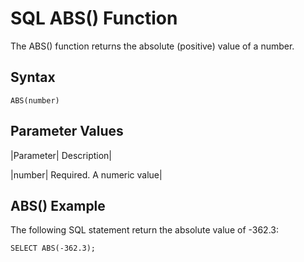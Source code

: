 # SQL ABS() Function

The ABS() function returns the absolute (positive) value of a number.

## Syntax

`ABS(number)`

## Parameter Values

|Parameter|	Description|

|number|	Required. A numeric value|

## ABS() Example

The following SQL statement return the absolute value of -362.3:

`SELECT ABS(-362.3);`